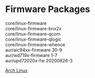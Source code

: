 
# Firmware Packages 

core/linux-firmware  
core/linux-firmware-bnx2x  
core/linux-firmware-qcom  
core/linux-firmware-qlogic  
core/linux-firmware-whence  
aur/aic94xx-firmware 30-9  
aur/wd719x-firmware 1-7  
aur/upd72020x-fw 20200826-3  

[Arch Linux](Arch_Linux.md)
